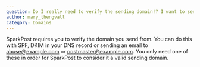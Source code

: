```yaml
---
question: Do I really need to verify the sending domain!? I want to send on behalf of my customers.
author: mary_thengvall
category: Domains
---
```

SparkPost requires you to verify the domain you send from. You can do this with SPF, DKIM in your DNS record or sending an email to abuse@example.com or postmaster@example.com. You only need one of these in order for SparkPost to consider it a valid sending domain.
